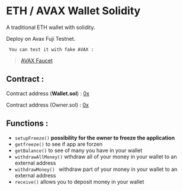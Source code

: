 # ETH / AVAX Wallet Solidity
 A traditional ETH wallet with solidity.
 
 Deploy on Avax Fuji Testnet.
 
```
 You can test it with fake AVAX : 
```
> [AVAX Faucet](https://faucet.avax-test.network/)
 
 
## Contract :
 Contract address (**Wallet.sol**) : [0x](https://testnet.avascan.info/blockchain/c/tx/0x)
 
 Contract address (Owner.sol) :  [0x](https://testnet.avascan.info/blockchain/c/tx/0x)
 
## Functions :

- `setupFreeze()` **possibility for the owner to freeze the application**
- `getfreeze()` to see if app are forzen
- `getBalance()` to see of many you have in your wallet
- `withdrawAllMoney()` wthdraw all of your money in your wallet to an external address
- `withdrawMoney() ` withdraw part of your money in your wallet to an external address
- `receive()` allows you to deposit money in your wallet

